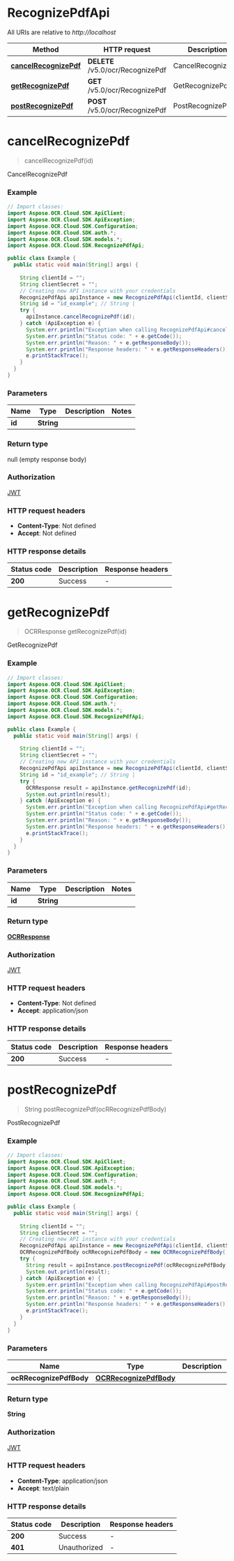# RecognizePdfApi

All URIs are relative to *http://localhost*

| Method | HTTP request | Description |
|------------- | ------------- | -------------|
| [**cancelRecognizePdf**](RecognizePdfApi.md#cancelRecognizePdf) | **DELETE** /v5.0/ocr/RecognizePdf | CancelRecognizePdf |
| [**getRecognizePdf**](RecognizePdfApi.md#getRecognizePdf) | **GET** /v5.0/ocr/RecognizePdf | GetRecognizePdf |
| [**postRecognizePdf**](RecognizePdfApi.md#postRecognizePdf) | **POST** /v5.0/ocr/RecognizePdf | PostRecognizePdf |


<a name="cancelRecognizePdf"></a>
# **cancelRecognizePdf**
> cancelRecognizePdf(id)

CancelRecognizePdf

### Example
```java
// Import classes:
import Aspose.OCR.Cloud.SDK.ApiClient;
import Aspose.OCR.Cloud.SDK.ApiException;
import Aspose.OCR.Cloud.SDK.Configuration;
import Aspose.OCR.Cloud.SDK.auth.*;
import Aspose.OCR.Cloud.SDK.models.*;
import Aspose.OCR.Cloud.SDK.RecognizePdfApi;

public class Example {
  public static void main(String[] args) {
    
    String clientId = "";
    String clientSecret = "";
    // Creating new API instance with your credentials
    RecognizePdfApi apiInstance = new RecognizePdfApi(clientId, clientSecret);
    String id = "id_example"; // String | 
    try {
      apiInstance.cancelRecognizePdf(id);
    } catch (ApiException e) {
      System.err.println("Exception when calling RecognizePdfApi#cancelRecognizePdf");
      System.err.println("Status code: " + e.getCode());
      System.err.println("Reason: " + e.getResponseBody());
      System.err.println("Response headers: " + e.getResponseHeaders());
      e.printStackTrace();
    }
  }
}
```

### Parameters

| Name | Type | Description  | Notes |
|------------- | ------------- | ------------- | -------------|
| **id** | **String**|  | |

### Return type

null (empty response body)

### Authorization

[JWT](../README.md#JWT)

### HTTP request headers

 - **Content-Type**: Not defined
 - **Accept**: Not defined

### HTTP response details
| Status code | Description | Response headers |
|-------------|-------------|------------------|
| **200** | Success |  -  |

<a name="getRecognizePdf"></a>
# **getRecognizePdf**
> OCRResponse getRecognizePdf(id)

GetRecognizePdf

### Example
```java
// Import classes:
import Aspose.OCR.Cloud.SDK.ApiClient;
import Aspose.OCR.Cloud.SDK.ApiException;
import Aspose.OCR.Cloud.SDK.Configuration;
import Aspose.OCR.Cloud.SDK.auth.*;
import Aspose.OCR.Cloud.SDK.models.*;
import Aspose.OCR.Cloud.SDK.RecognizePdfApi;

public class Example {
  public static void main(String[] args) {
    
    String clientId = "";
    String clientSecret = "";
    // Creating new API instance with your credentials
    RecognizePdfApi apiInstance = new RecognizePdfApi(clientId, clientSecret);
    String id = "id_example"; // String | 
    try {
      OCRResponse result = apiInstance.getRecognizePdf(id);
      System.out.println(result);
    } catch (ApiException e) {
      System.err.println("Exception when calling RecognizePdfApi#getRecognizePdf");
      System.err.println("Status code: " + e.getCode());
      System.err.println("Reason: " + e.getResponseBody());
      System.err.println("Response headers: " + e.getResponseHeaders());
      e.printStackTrace();
    }
  }
}
```

### Parameters

| Name | Type | Description  | Notes |
|------------- | ------------- | ------------- | -------------|
| **id** | **String**|  | |

### Return type

[**OCRResponse**](OCRResponse.md)

### Authorization

[JWT](../README.md#JWT)

### HTTP request headers

 - **Content-Type**: Not defined
 - **Accept**: application/json

### HTTP response details
| Status code | Description | Response headers |
|-------------|-------------|------------------|
| **200** | Success |  -  |

<a name="postRecognizePdf"></a>
# **postRecognizePdf**
> String postRecognizePdf(ocRRecognizePdfBody)

PostRecognizePdf

### Example
```java
// Import classes:
import Aspose.OCR.Cloud.SDK.ApiClient;
import Aspose.OCR.Cloud.SDK.ApiException;
import Aspose.OCR.Cloud.SDK.Configuration;
import Aspose.OCR.Cloud.SDK.auth.*;
import Aspose.OCR.Cloud.SDK.models.*;
import Aspose.OCR.Cloud.SDK.RecognizePdfApi;

public class Example {
  public static void main(String[] args) {
    
    String clientId = "";
    String clientSecret = "";
    // Creating new API instance with your credentials
    RecognizePdfApi apiInstance = new RecognizePdfApi(clientId, clientSecret);
    OCRRecognizePdfBody ocRRecognizePdfBody = new OCRRecognizePdfBody(); // OCRRecognizePdfBody | 
    try {
      String result = apiInstance.postRecognizePdf(ocRRecognizePdfBody);
      System.out.println(result);
    } catch (ApiException e) {
      System.err.println("Exception when calling RecognizePdfApi#postRecognizePdf");
      System.err.println("Status code: " + e.getCode());
      System.err.println("Reason: " + e.getResponseBody());
      System.err.println("Response headers: " + e.getResponseHeaders());
      e.printStackTrace();
    }
  }
}
```

### Parameters

| Name | Type | Description  | Notes |
|------------- | ------------- | ------------- | -------------|
| **ocRRecognizePdfBody** | [**OCRRecognizePdfBody**](OCRRecognizePdfBody.md)|  | |

### Return type

**String**

### Authorization

[JWT](../README.md#JWT)

### HTTP request headers

 - **Content-Type**: application/json
 - **Accept**: text/plain

### HTTP response details
| Status code | Description | Response headers |
|-------------|-------------|------------------|
| **200** | Success |  -  |
| **401** | Unauthorized |  -  |

